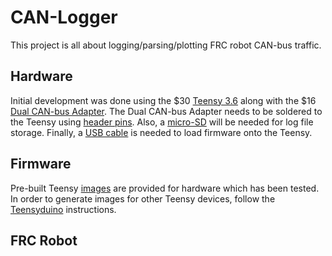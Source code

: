 # CAN-Logger

This project is all about logging/parsing/plotting FRC robot CAN-bus traffic.

## Hardware

Initial development was done using the $30 [Teensy 3.6](https://www.pjrc.com/teensy/)
along with the $16 [Dual CAN-bus Adapter](https://www.tindie.com/products/Fusion/dual-can-bus-adapter-for-teensy-35-36/).
The Dual CAN-bus Adapter needs to be soldered to the Teensy using [header pins](https://www.pjrc.com/store/header_20x1.html).
Also, a [micro-SD](https://www.amazon.com/SanDisk-Ultra-microSDXC-Memory-Adapter/dp/B073K14CVB/ref=asc_df_B073K14CVB/?tag=hyprod-20&linkCode=df0&hvadid=309776868400&hvpos=&hvnetw=g&hvrand=12376106667856342225&hvpone=&hvptwo=&hvqmt=&hvdev=c&hvdvcmdl=&hvlocint=&hvlocphy=9019575&hvtargid=pla-348080513499&language=en_US&th=1)
will be needed for log file storage. Finally, a [USB cable](https://www.pjrc.com/store/cable_usb_micro_b.html)
is needed to load firmware onto the Teensy.

## Firmware

Pre-built Teensy [images](https://github.com/ejmccalla/CAN-Logger/tree/master/src/hardware/Teensy/images) are provided for hardware which has been tested.  In order to generate images for other Teensy devices, follow the [Teensyduino](https://www.pjrc.com/teensy/teensyduino.html) instructions.

## FRC Robot


